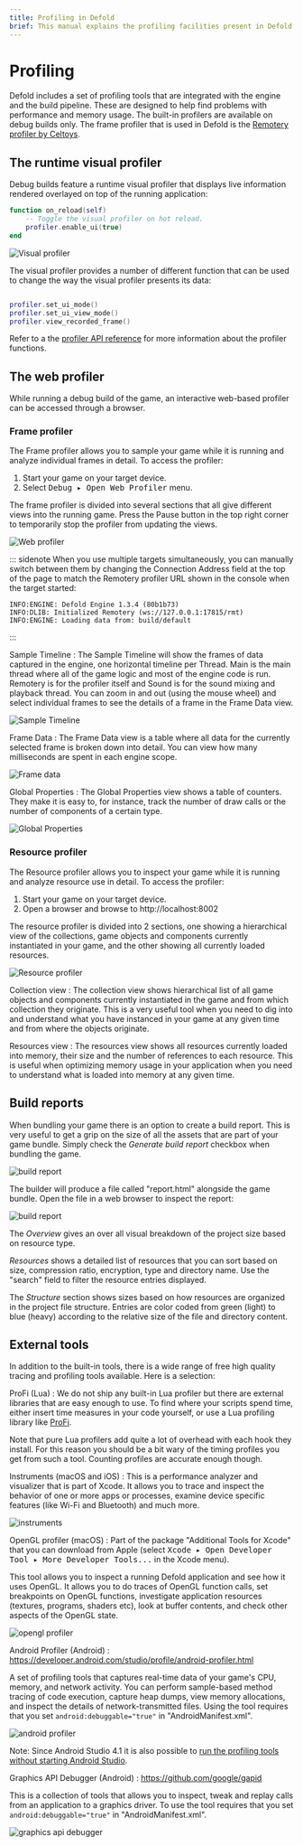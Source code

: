 ```yaml
---
title: Profiling in Defold
brief: This manual explains the profiling facilities present in Defold.
---
```


# Profiling

Defold includes a set of profiling tools that are integrated with the engine and the build pipeline. These are designed to help find problems with performance and memory usage. The built-in profilers are available on debug builds only. The frame profiler that is used in Defold is the [Remotery profiler by Celtoys](https://github.com/Celtoys/Remotery).

## The runtime visual profiler

Debug builds feature a runtime visual profiler that displays live information rendered overlayed on top of the running application:

```lua
function on_reload(self)
    -- Toggle the visual profiler on hot reload.
    profiler.enable_ui(true)
end
```

![Visual profiler](images/profiling/visual_profiler.png)

The visual profiler provides a number of different function that can be used to change the way the visual profiler presents its data:

```lua

profiler.set_ui_mode()
profiler.set_ui_view_mode()
profiler.view_recorded_frame()
```

Refer to a the [profiler API reference](/ref/stable/profiler/) for more information about the profiler functions.

## The web profiler
While running a debug build of the game, an interactive web-based profiler can be accessed through a browser.

### Frame profiler
The Frame profiler allows you to sample your game while it is running and analyze individual frames in detail. To access the profiler:

1. Start your game on your target device.
2. Select <kbd> Debug ▸ Open Web Profiler</kbd> menu.

The frame profiler is divided into several sections that all give different views into the running game. Press the Pause button in the top right corner to temporarily stop the profiler from updating the views.

![Web profiler](images/profiling/webprofiler_page.png)

::: sidenote
When you use multiple targets simultaneously, you can manually switch between them by changing the Connection Address field at the top of the page to match the Remotery profiler URL shown in the console when the target started:

```
INFO:ENGINE: Defold Engine 1.3.4 (80b1b73)
INFO:DLIB: Initialized Remotery (ws://127.0.0.1:17815/rmt)
INFO:ENGINE: Loading data from: build/default
```
:::

Sample Timeline
: The Sample Timeline will show the frames of data captured in the engine, one horizontal timeline per Thread. Main is the main thread where all of the game logic and most of the engine code is run. Remotery is for the profiler itself and Sound is for the sound mixing and playback thread. You can zoom in and out (using the mouse wheel) and select individual frames to see the details of a frame in the Frame Data view.

  ![Sample Timeline](images/profiling/webprofiler_sample_timeline.png)


Frame Data
: The Frame Data view is a table where all data for the currently selected frame is broken down into detail. You can view how many milliseconds are spent in each engine scope.

  ![Frame data](images/profiling/webprofiler_frame_data.png)


Global Properties
: The Global Properties view shows a table of counters. They make it is easy to, for instance, track the number of draw calls or the number of components of a certain type.

  ![Global Properties](images/profiling/webprofiler_global_properties.png)


### Resource profiler
The Resource profiler allows you to inspect your game while it is running and analyze resource use in detail. To access the profiler:

1. Start your game on your target device.
2. Open a browser and browse to http://localhost:8002

The resource profiler is divided into 2 sections, one showing a hierarchical view of the collections, game objects and components currently instantiated in your game, and the other showing all currently loaded resources.

![Resource profiler](images/profiling/webprofiler_resources_page.png)

Collection view
: The collection view shows hierarchical list of all game objects and components currently instantiated in the game and from which collection they originate. This is a very useful tool when you need to dig into and understand what you have instanced in your game at any given time and from where the objects originate.

Resources view
: The resources view shows all resources currently loaded into memory, their size and the number of references to each resource. This is useful when optimizing memory usage in your application when you need to understand what is loaded into memory at any given time.


## Build reports
When bundling your game there is an option to create a build report. This is very useful to get a grip on the size of all the assets that are part of your game bundle. Simply check the *Generate build report* checkbox when bundling the game.

![build report](images/profiling/build_report.png)

The builder will produce a file called "report.html" alongside the game bundle. Open the file in a web browser to inspect the report:

![build report](images/profiling/build_report_html.png)

The *Overview* gives an over all visual breakdown of the project size based on resource type.

*Resources* shows a detailed list of resources that you can sort based on size, compression ratio, encryption, type and directory name. Use the "search" field to filter the resource entries displayed.

The *Structure* section shows sizes based on how resources are organized in the project file structure. Entries are color coded from green (light) to blue (heavy) according to the relative size of the file and directory content.


## External tools
In addition to the built-in tools, there is a wide range of free high quality tracing and profiling tools available. Here is a selection:

ProFi (Lua)
: We do not ship any built-in Lua profiler but there are external libraries that are easy enough to use. To find where your scripts spend time, either insert time measures in your code yourself, or use a Lua profiling library like [ProFi](https://github.com/jgrahamc/ProFi).

  Note that pure Lua profilers add quite a lot of overhead with each hook they install. For this reason you should be a bit wary of the timing profiles you get from such a tool. Counting profiles are accurate enough though.

Instruments (macOS and iOS)
: This is a performance analyzer and visualizer that is part of Xcode. It allows you to trace and inspect the behavior of one or more apps or processes, examine device specific features (like Wi-Fi and Bluetooth) and much more.

  ![instruments](images/profiling/instruments.png)

OpenGL profiler (macOS)
: Part of the package "Additional Tools for Xcode" that you can download from Apple (select <kbd>Xcode ▸ Open Developer Tool ▸ More Developer Tools...</kbd> in the Xcode menu).

  This tool allows you to inspect a running Defold application and see how it uses OpenGL. It allows you to do traces of OpenGL function calls, set breakpoints on OpenGL functions, investigate application resources (textures, programs, shaders etc), look at buffer contents, and check other aspects of the OpenGL state.

  ![opengl profiler](images/profiling/opengl.png)

Android Profiler (Android)
: https://developer.android.com/studio/profile/android-profiler.html

  A set of profiling tools that captures real-time data of your game's CPU, memory, and network activity. You can perform sample-based method tracing of code execution, capture heap dumps, view memory allocations, and inspect the details of network-transmitted files. Using the tool requires that you set `android:debuggable="true"` in "AndroidManifest.xml".

  ![android profiler](images/profiling/android_profiler.png)

  Note: Since Android Studio 4.1 it is also possible to [run the profiling tools without starting Android Studio](https://developer.android.com/studio/profile/android-profiler.html#standalone-profilers).

Graphics API Debugger (Android)
: https://github.com/google/gapid

  This is a collection of tools that allows you to inspect, tweak and replay calls from an application to a graphics driver. To use the tool requires that you set `android:debuggable="true"` in "AndroidManifest.xml".

  ![graphics api debugger](images/profiling/gapid.png)
